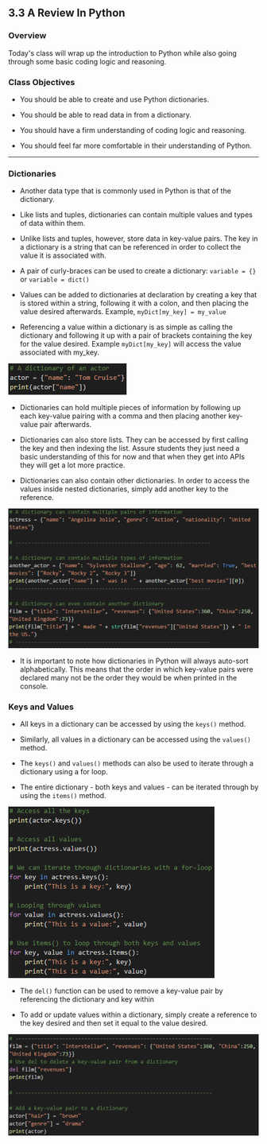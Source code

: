 ## 3.3 A Review In Python

### Overview

Today's class will wrap up the introduction to Python while also going through some basic coding logic and reasoning.

### Class Objectives

* You should be able to create and use Python dictionaries.

* You should be able to read data in from a dictionary.

* You should have a firm understanding of coding logic and reasoning.

*  You should feel far more comfortable in their understanding of Python.

----

### Dictionaries

* Another data type that is commonly used in Python is that of the dictionary.

* Like lists and tuples, dictionaries can contain multiple values and types of data within them.

* Unlike lists and tuples, however, store data in key-value pairs. The key in a dictionary is a string that can be referenced in order to collect the value it is associated with.

* A pair of curly-braces can be used to create a dictionary: `variable = {}` or `variable = dict()`

* Values can be added to dictionaries at declaration by creating a key that is stored within a string, following it with a colon, and then placing the value desired afterwards. Example, `myDict[my_key] = my_value`

* Referencing a value within a dictionary is as simple as calling the dictionary and following it up with a pair of brackets containing the key for the value desired. Example `myDict[my_key]` will access the value associated with my_key.

![basic dictionary](Images/02-Dictionary_OneValue.png)

* Dictionaries can hold multiple pieces of information by following up each key-value pairing with a comma and then placing another key-value pair afterwards.

* Dictionaries can also store lists. They can be accessed by first calling the key and then indexing the list. Assure students they just need a basic understanding of this for now and that when they get into APIs they will get a lot more practice.

* Dictionaries can also contain other dictionaries. In order to access the values inside nested dictionaries, simply add another key to the reference.

![Advanced Dictionaries](Images/02-Dictionary_MultiValue.png)

* It is important to note how dictionaries in Python will always auto-sort alphabetically. This means that the order in which key-value pairs were declared many not be the order they would be when printed in the console.

### Keys and Values

* All keys in a dictionary can be accessed by using the `keys()` method.

* Similarly, all values in a dictionary can be accessed using the `values()` method.

* The `keys()` and `values()` methods can also be used to iterate through a dictionary using a for loop.

* The entire dictionary - both keys and values - can be iterated through by using the `items()` method.

![Looping and Gathering](Images/04-KeyValues_Looping.png)

* The `del()` function can be used to remove a key-value pair by referencing the dictionary and key within

* To add or update values within a dictionary, simply create a reference to the key desired and then set it equal to the value desired.

![Deleting and Adding](Images/04-KeyValues_AddDelete.png)



